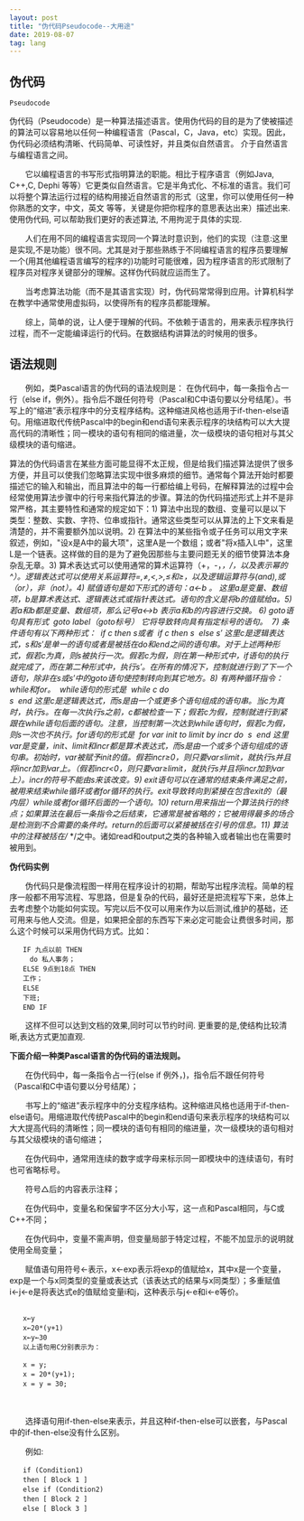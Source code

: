 ```yaml
---
layout: post
title: "伪代码Pseudocode--大用途"
date: 2019-08-07
tag: lang
---
```


## 伪代码

```
Pseudocode
```



​		伪代码（Pseudocode）是一种算法描述语言。使用伪代码的目的是为了使被描述的算法可以容易地以任何一种编程语言（Pascal，C，Java，etc）实现。因此，伪代码必须结构清晰、代码简单、可读性好，并且类似自然语言。 介于自然语言与编程语言之间。

　　它以编程语言的书写形式指明算法的职能。相比于程序语言（例如Java, C++,C, Dephi 等等）它更类似自然语言。它是半角式化、不标准的语言。我们可以将整个算法运行过程的结构用接近自然语言的形式（这里，你可以使用任何一种你熟悉的文字，中文，英文 等等，关键是你把你程序的意思表达出来）描述出来. 使用伪代码, 可以帮助我们更好的表述算法, 不用拘泥于具体的实现.

　　人们在用不同的编程语言实现同一个算法时意识到，他们的实现（注意:这里是实现,不是功能）很不同。尤其是对于那些熟练于不同编程语言的程序员要理解一个(用其他编程语言编写的程序的)功能时可能很难，因为程序语言的形式限制了程序员对程序关键部分的理解。这样伪代码就应运而生了。

　　当考虑算法功能（而不是其语言实现）时，伪代码常常得到应用。计算机科学在教学中通常使用虚拟码，以使得所有的程序员都能理解。

　　综上，简单的说，让人便于理解的代码。不依赖于语言的，用来表示程序执行过程，而不一定能编译运行的代码。在数据结构讲算法的时候用的很多。 

## 语法规则

　　例如，类Pascal语言的伪代码的语法规则是： 在伪代码中，每一条指令占一行（else if，例外）。指令后不跟任何符号（Pascal和C中语句要以分号结尾）。书写上的“缩进”表示程序中的分支程序结构。这种缩进风格也适用于if-then-else语句。用缩进取代传统Pascal中的begin和end语句来表示程序的块结构可以大大提高代码的清晰性；同一模块的语句有相同的缩进量，次一级模块的语句相对与其父级模块的语句缩进。

​    算法的伪代码语言在某些方面可能显得不太正规，但是给我们描述算法提供了很多方便，并且可以使我们忽略算法实现中很多麻烦的细节。通常每个算法开始时都要描述它的输入和输出，而且算法中的每一行都给编上号码，在解释算法的过程中会经常使用算法步骤中的行号来指代算法的步骤。算法的伪代码描述形式上并不是非常严格，其主要特性和通常的规定如下：
​        1) 算法中出现的数组、变量可以是以下类型：整数、实数、字符、位串或指针。通常这些类型可以从算法的上下文来看是清楚的，并不需要额外加以说明。
​        2) 在算法中的某些指令或子任务可以用文字来叙述，例如，"设x是A中的最大项"，这里A是一个数组；或者"将x插入L中"，这里L是一个链表。这样做的目的是为了避免因那些与主要问题无关的细节使算法本身杂乱无章。
​        3) 算术表达式可以使用通常的算术运算符（+，-，*，/，以及表示幂的^）。逻辑表达式可以使用关系运算符=,≠,<,>,≤和≥，以及逻辑运算符与(and),或（or），非（not）。
​        4) 赋值语句是如下形式的语句：a<-b 。
这里a是变量、数组项，b是算术表达式、逻辑表达式或指针表达式。语句的含义是将b的值赋给a。
​        5) 若a和b都是变量、数组项，那么记号a<->b 表示a和b的内容进行交换。
​        6) goto语句具有形式
​                                        goto label（goto标号）
它将导致转向具有指定标号的语句。
​        7) 条件语句有以下两种形式：
​                                            if c then s或者 
​                                               if c then s
​                                                  else s′
这里c是逻辑表达式，s和s′是单一的语句或者是被括在do和end之间的语句串。对于上述两种形式，假若c为真，则s被执行一次。假若c为假，则在第一种形式中，if语句的执行就完成了，而在第二种形式中，执行s′。在所有的情况下，控制就进行到了下一个语句，除非在s或s′中的goto语句使控制转向到其它地方。
​         8) 有两种循环指令：while和for。
​         while语句的形式是
​                                              while c do  
​                                                    s
​                                                  end
这里c是逻辑表达式，而s是由一个或更多个语句组成的语句串。当c为真时，执行s。在每一次执行s之前，c都被检查一下；假若c为假，控制就进行到紧跟在while语句后面的语句。注意，当控制第一次达到while语句时，假若c为假，则s一次也不执行。 
​       for语句的形式是
​                                      for var init to limit by incr do
​                                                        s
​                                                      end
这里var是变量，init、limit和incr都是算术表达式，而s是由一个或多个语句组成的语句串。初始时，var被赋予init的值。假若incr≥0，则只要var≤limit，就执行s并且将incr加到var上。（假若incr<0，则只要var≥limit，就执行s并且将incr加到var上）。incr的符号不能由s来该改变。
​      9) exit语句可以在通常的结束条件满足之前，被用来结束while循环或者for循环的执行。exit导致转向到紧接在包含exit的（最内层）while或者for循环后面的一个语句。
​     10) return用来指出一个算法执行的终点；如果算法在最后一条指令之后结束，它通常是被省略的；它被用得最多的场合是检测到不合需要的条件时。return的后面可以紧接被括在引号的信息。
​      11) 算法中的注释被括在/* */之中。诸如read和output之类的各种输入或者输出也在需要时被用到。
​     

**伪代码实例**

　　伪代码只是像流程图一样用在程序设计的初期，帮助写出程序流程。简单的程序一般都不用写流程、写思路，但是复杂的代码，最好还是把流程写下来，总体上去考虑整个功能如何实现。写完以后不仅可以用来作为以后测试,维护的基础，还可用来与他人交流。但是，如果把全部的东西写下来必定可能会让费很多时间，那么这个时候可以采用伪代码方式。比如：

```
　　IF 九点以前 THEN
     do 私人事务；
　　ELSE 9点到18点 THEN
　　工作；
　　ELSE
　　下班;
　　END IF
```





　　这样不但可以达到文档的效果,同时可以节约时间. 更重要的是,使结构比较清晰,表达方式更加直观.

**下面介绍一种类Pascal语言的伪代码的语法规则。**

　　在伪代码中，每一条指令占一行(else if 例外，)，指令后不跟任何符号（Pascal和C中语句要以分号结尾）；

　　书写上的“缩进”表示程序中的分支程序结构。这种缩进风格也适用于if-then-else语句。用缩进取代传统Pascal中的begin和end语句来表示程序的块结构可以大大提高代码的清晰性；同一模块的语句有相同的缩进量，次一级模块的语句相对与其父级模块的语句缩进；　

　　在伪代码中，通常用连续的数字或字母来标示同一即模块中的连续语句，有时也可省略标号。

　　符号△后的内容表示注释；

　　在伪代码中，变量名和保留字不区分大小写，这一点和Pascal相同，与C或C++不同；

　　在伪代码中，变量不需声明，但变量局部于特定过程，不能不加显示的说明就使用全局变量；

　　赋值语句用符号←表示，x←exp表示将exp的值赋给x，其中x是一个变量，exp是一个与x同类型的变量或表达式（该表达式的结果与x同类型）；多重赋值i←j←e是将表达式e的值赋给变量i和j，这种表示与j←e和i←e等价。



```

　　x←y
　　x←20*(y+1)
　　x←y←30
　　以上语句用C分别表示为：

　　x = y;
　　x = 20*(y+1);
　　x = y = 30;
```



　

　　选择语句用if-then-else来表示，并且这种if-then-else可以嵌套，与Pascal中的if-then-else没有什么区别。

　　例如:

```
　　if (Condition1)
　　then [ Block 1 ]
　　else if (Condition2)
　　then [ Block 2 ]
　　else [ Block 3 ]
```



